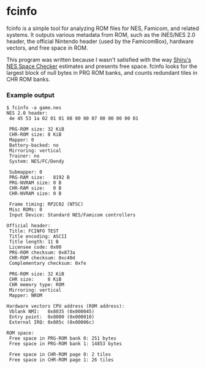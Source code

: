 # fcinfo

fcinfo is a simple tool for analyzing ROM files for NES, Famicom, and related systems. It outputs various metadata from ROM, such as the iNES/NES 2.0 header, the official Nintendo header (used by the FamicomBox), hardware vectors, and free space in ROM.

This program was written because I wasn't satisfied with the way [Shiru's NES Space Checker](https://forums.nesdev.org/viewtopic.php?t=8476) estimates and presents free space. fcinfo looks for the largest block of null bytes in PRG ROM banks, and counts redundant tiles in CHR ROM banks.

### Example output
```
$ fcinfo -a game.nes
NES 2.0 header:
 4e 45 53 1a 02 01 01 08 00 00 07 00 00 00 00 01

 PRG-ROM size: 32 KiB
 CHR-ROM size: 8 KiB
 Mapper: 0
 Battery-backed: no
 Mirroring: vertical
 Trainer: no
 System: NES/FC/Dendy

 Submapper: 0
 PRG-RAM size:   8192 B
 PRG-NVRAM size: 0 B
 CHR-RAM size:   0 B
 CHR-NVRAM size: 0 B

 Frame timing: RP2C02 (NTSC)
 Misc ROMs: 0
 Input Device: Standard NES/Famicom controllers

Official header:
 Title: FCINFO TEST
 Title encoding: ASCII
 Title length: 11 B
 Licensee code: 0x00
 PRG-ROM checksum: 0x873a
 CHR-ROM checksum: 0xc40d
 Complementary checksum: 0xfe

 PRG-ROM size: 32 KiB
 CHR size:     8 KiB
 CHR memory type: ROM
 Mirroring: vertical
 Mapper: NROM

Hardware vectors CPU address (ROM address):
 Vblank NMI:   0x8035 (0x000045)
 Entry point:  0x8000 (0x000010)
 External IRQ: 0x805c (0x00006c)

ROM space:
 Free space in PRG-ROM bank 0: 251 bytes
 Free space in PRG-ROM bank 1: 14853 bytes

 Free space in CHR-ROM page 0: 2 tiles
 Free space in CHR-ROM page 1: 26 tiles
```
